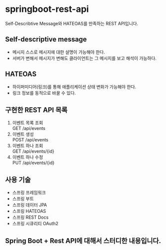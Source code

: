 # springboot-rest-api
Self-Describtive Message와 HATEOAS를 만족하는 REST API입니다.

## Self-descriptive message 
* 메시지 스스로 메시지에 대한 설명이 가능해야 한다. 
* 서버가 변해서 메시지가 변해도 클라이언트는 그 메시지를 보고 해석이 가능하다. 

## HATEOAS 
* 하이퍼미디어(링크)를 통해 애플리케이션 상태 변화가 가능해야 한다. 
* 링크 정보를 동적으로 바꿀 수 있다. 


## 구현한 REST API 목록
1. 이벤트 목록 조회    
   GET /api/events 
2. 이벤트 생성    
  POST /api/events
3. 이벤트 하나 조회    
  GET /api/events/{id} 
4. 이벤트 하나 수정    
  PUT /api/events/{id}
  
## 사용 기술
* 스프링 프레임워크  
* 스프링 부트  
* 스프링 데이터 JPA  
* 스프링 HATEOAS  
* 스프링 REST Docs  
* 스프링 시큐리티 OAuth2  

## Spring Boot + Rest API에 대해서 스터디한 내용입니다.
